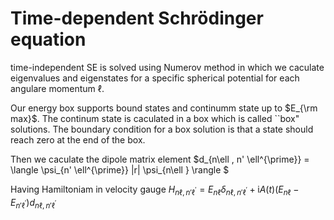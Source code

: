 # Time-dependent Schrödinger equation 
time-independent SE is solved using Numerov method in which we caculate eigenvalues and eigenstates for a specific spherical potential for each angulare momentum $\ell$.



Our energy box supports bound states and continumm state up to $E_{\rm max}$. The continum state is caculated in a box which is called ``box" solutions. The boundary condition for a box solution is that a state should reach zero at the end of the box.



Then we caculate the dipole matrix element $d_{n\ell ,  n' \ell^{\prime}} = \langle \psi_{n' \ell^{\prime}} |r| \psi_{n\ell } \rangle $


Having Hamiltoniam in velocity gauge 
$H_{n\ell ,  n' \ell^{\prime}} = E_{n\ell} \delta_{n\ell ,  n' \ell^{\prime}} + \mathrm{i} A(t) (E_{n\ell} - E_{ n' \ell^{\prime}}) d_{n\ell ,  n' \ell^{\prime}}$
